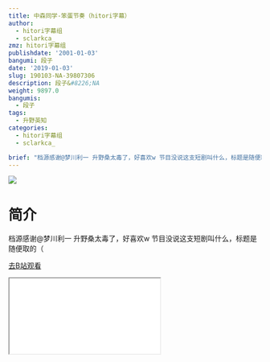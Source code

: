 ```yaml
---
title: 中森同学-笨蛋节奏（hitori字幕）
author:
  - hitori字幕组
  - sclarkca_
zmz: hitori字幕组
publishdate: '2001-01-03'
bangumi: 段子
date: '2019-01-03'
slug: 190103-NA-39807306
description: 段子&#8226;NA
weight: 9897.0
bangumis:
  - 段子
tags:
  - 升野英知
categories:
  - hitori字幕组
  - sclarkca_

brief: "档源感谢@梦川利一 升野桑太毒了，好喜欢w 节目没说这支短剧叫什么，标题是随便取的（"
---
```

![](https://i.imgur.com/UYpSYuW.jpg)
# 简介  
档源感谢@梦川利一
升野桑太毒了，好喜欢w
节目没说这支短剧叫什么，标题是随便取的（  

[去B站观看](https://www.bilibili.com/video/av39807306/)
<div class ="resp-container"><iframe class="testiframe" src="//player.bilibili.com/player.html?aid=39807306"", scrolling="no", allowfullscreen="true" > </iframe></div> 
